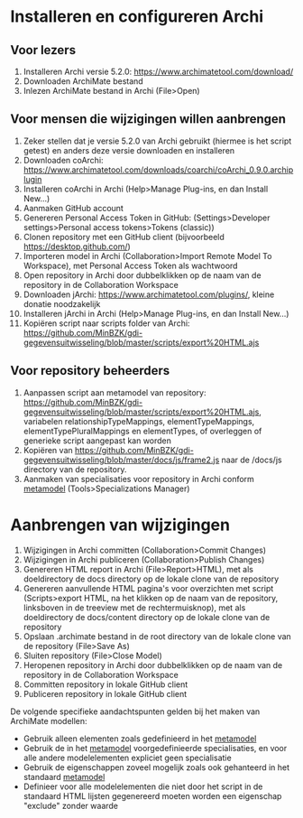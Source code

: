 # Installeren en configureren Archi

## Voor lezers
1. Installeren Archi versie 5.2.0: https://www.archimatetool.com/download/ 
2. Downloaden ArchiMate bestand
3. Inlezen ArchiMate bestand in Archi (File>Open)

## Voor mensen die wijzigingen willen aanbrengen
1. Zeker stellen dat je versie 5.2.0 van Archi gebruikt (hiermee is het script getest) en anders deze versie downloaden en installeren
2. Downloaden coArchi: https://www.archimatetool.com/downloads/coarchi/coArchi_0.9.0.archiplugin
3. Installeren coArchi in Archi (Help>Manage Plug-ins, en dan Install New...)
4. Aanmaken GitHub account
5. Genereren Personal Access Token in GitHub: (Settings>Developer settings>Personal access tokens>Tokens (classic))
6. Clonen repository met een GitHub client (bijvoorbeeld https://desktop.github.com/)
7. Importeren model in Archi (Collaboration>Import Remote Model To Workspace), met Personal Access Token als wachtwoord
8. Open repository in Archi door dubbelklikken op de naam van de repository in de Collaboration Workspace
9. Downloaden jArchi: https://www.archimatetool.com/plugins/, kleine donatie noodzakelijk
10. Installeren jArchi in Archi (Help>Manage Plug-ins, en dan Install New...)
11. Kopiëren script naar scripts folder van Archi: https://github.com/MinBZK/gdi-gegevensuitwisseling/blob/master/scripts/export%20HTML.ajs

## Voor repository beheerders
1. Aanpassen script aan metamodel van repository: https://github.com/MinBZK/gdi-gegevensuitwisseling/blob/master/scripts/export%20HTML.ajs, variabelen relationshipTypeMappings, elementTypeMappings, elementTypePluralMappings en elementTypes, of overleggen of generieke script aangepast kan worden
2. Kopiëren van https://github.com/MinBZK/gdi-gegevensuitwisseling/blob/master/docs/js/frame2.js naar de /docs/js directory van de repository.
3. Aanmaken van specialisaties voor repository in Archi conform <a href="metamodel.md">metamodel</a> (Tools>Specializations Manager)

# Aanbrengen van wijzigingen
1. Wijzigingen in Archi committen (Collaboration>Commit Changes) 
2. Wijzigingen in Archi publiceren (Collaboration>Publish Changes)
3. Genereren HTML report in Archi (File>Report>HTML), met als doeldirectory de docs directory op de lokale clone van de repository
4. Genereren aanvullende HTML pagina's voor overzichten met script (Scripts>export HTML, na het klikken op de naam van de repository, linksboven in de treeview met de rechtermuisknop), met als doeldirectory de docs/content directory op de lokale clone van de repository
5. Opslaan .archimate bestand in de root directory van de lokale clone van de repository (File>Save As)
6. Sluiten repository (File>Close Model)
7. Heropenen repository in Archi door dubbelklikken op de naam van de repository in de Collaboration Workspace
8. Committen repository in lokale GitHub client
9. Publiceren repository in lokale GitHub client

De volgende specifieke aandachtspunten gelden bij het maken van ArchiMate modellen:
* Gebruik alleen elementen zoals gedefinieerd in het <a href="metamodel.md">metamodel</a> 
* Gebruik de in het <a href="metamodel.md">metamodel</a> voorgedefinieerde specialisaties, en voor alle andere modelelementen expliciet geen specialisatie
* Gebruik de eigenschappen zoveel mogelijk zoals ook gehanteerd in het standaard <a href="metamodel.md">metamodel</a>
* Definieer voor alle modelelementen die niet door het script in de standaard HTML lijsten gegenereerd moeten worden een eigenschap "exclude" zonder waarde
